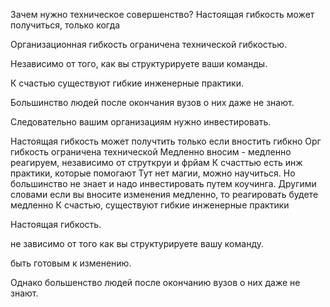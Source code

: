 Зачем нужно техническое совершенство? Настоящая гибкость может получиться, только когда

Организационная гибкость ограничена технической гибкостью.

Независимо от того, как вы структурируете ваши команды.

К счастью существуют гибкие инженерные практики.

Большинство людей после окончания вузов о них даже не знают.

Следовательно вашим организациям нужно инвестировать.

Настоящая гибкость может получтить только если вностить гибкно
Орг гибкость ограничена технической
Медленно вносим - медленно реагируем, независимо от струткруи и фрйам
К счасттью есть инж практики, которые помогают
Тут нет магии, можно научиться.
Но большинство не знает и надо инвестировать путем коучинга.
Другими словами если вы вносите изменения медленно, то реагировать  будете медленно
К счастью, существуют гибкие инженерные практики


Настоящая гибкость.

не зависимо от того как вы структурируете вашу команду.

быть готовым к изменению.

Однако большенство людей после окончанию вузов о них даже не знают.